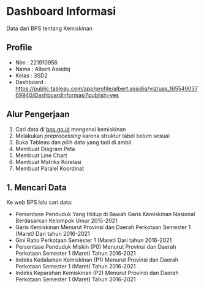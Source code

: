 # Dashboard Informasi
Data dari BPS tentang Kemiskinan

## Profile
- Nim       : 221910956
- Nama      : Albert Assidiq
- Kelas     : 3SD2
- Dashboard : https://public.tableau.com/app/profile/albert.assidiq/viz/uas_16554903769940/DashboardInformasi?publish=yes

## Alur Pengerjaan
1. Cari data di [bps.go.id](https://www.bps.go.id/) mengenai kemiskinan
2. Melakukan *preprocessing* karena struktur tabel belum sesuai
3. Buka Tableau dan pilih data yang tadi di ambil
4. Membuat Diagram Peta
5. Membuat Line Chart
6. Membuat Matriks Korelasi
7. Membuat Paralel Koordinat

## 1. Mencari Data
Ke web BPS lalu cari data:
- Persentase Penduduk Yang Hidup di Bawah Garis Kemiskinan Nasional Berdasarkan Kelompok Umur 2015-2021
- Garis Kemiskinan Menurut Provinsi dan Daerah Perkotaan Semester 1 (Maret) Dari tahun 2016-2021
- Gini Ratio Perkotaan Semester 1 (Maret) Dari tahun 2016-2021
- Persentase Penduduk Miskin (P0) Menurut Provinsi dan Daerah Perkotaan Semester 1 (Maret) Tahun 2016-2021
- Indeks Kedalaman Kemiskinan (P1) Menurut Provinsi dan Daerah Perkotaan Semester 1 (Maret) Tahun 2016-2021
- Indeks Keparahan Kemiskinan (P2) Menurut Provinsi dan Daerah Perkotaan Semester 1 (Maret) Tahun 2016-2021
